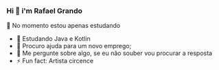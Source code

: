 

### Hi 👋 i'm Rafael Grando 

🔭 No momento estou apenas estudando
- 🌱 Estudando Java e Kotlin
- 🤔 Procuro ajuda para um novo emprego;
- 💬 Me pergunte sobre algo, se eu não souber vou procurar a resposta
- ⚡ Fun fact: Artista circence

